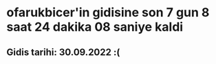 # ofarukbicer'in gidisine son 7 gun 8 saat 24 dakika 08 saniye kaldi

## Gidis tarihi: 30.09.2022 :(